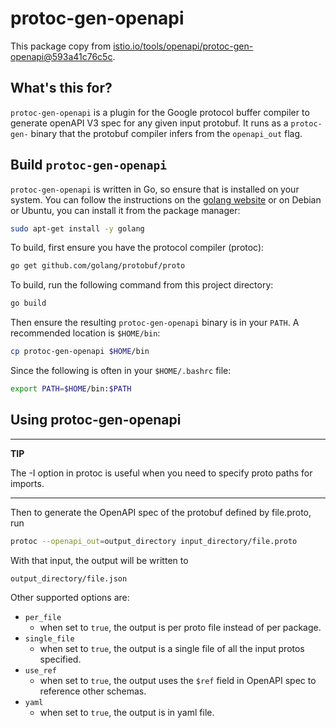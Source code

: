 # protoc-gen-openapi

This package copy from [istio.io/tools/openapi/protoc-gen-openapi@593a41c76c5c](https://github.com/istio/tools/tree/593a41c76c5c84a4cd51a4ab0c345630c5ed30ba/openapi/protoc-gen-openapi).

## What's this for?

`protoc-gen-openapi` is a plugin for the Google protocol buffer compiler to generate
openAPI V3 spec for any given input protobuf. It runs as a `protoc-gen-` binary that the
protobuf compiler infers from the `openapi_out` flag.

## Build `protoc-gen-openapi`

`protoc-gen-openapi` is written in Go, so ensure that is installed on your system. You
can follow the instructions on the [golang website](https://golang.org/doc/install) or
on Debian or Ubuntu, you can install it from the package manager:

```bash
sudo apt-get install -y golang
```

To build, first ensure you have the protocol compiler (protoc):

```bash
go get github.com/golang/protobuf/proto
```
To build, run the following command from this project directory:

```bash
go build
```

Then ensure the resulting `protoc-gen-openapi` binary is in your `PATH`. A recommended location
is `$HOME/bin`:

```bash
cp protoc-gen-openapi $HOME/bin
```

Since the following is often in your `$HOME/.bashrc` file:

```bash
export PATH=$HOME/bin:$PATH
```

## Using protoc-gen-openapi

---
**TIP**

The -I option in protoc is useful when you need to specify proto paths for imports.

---

Then to generate the OpenAPI spec of the protobuf defined by file.proto, run

```bash
protoc --openapi_out=output_directory input_directory/file.proto
```

With that input, the output will be written to

	output_directory/file.json

Other supported options are:
*   `per_file`
    *   when set to `true`, the output is per proto file instead of per package.
*   `single_file`
    *   when set to `true`, the output is a single file of all the input protos specified.
*   `use_ref`
    *   when set to `true`, the output uses the `$ref` field in OpenAPI spec to reference other schemas.
*   `yaml`
    *   when set to `true`, the output is in yaml file.
